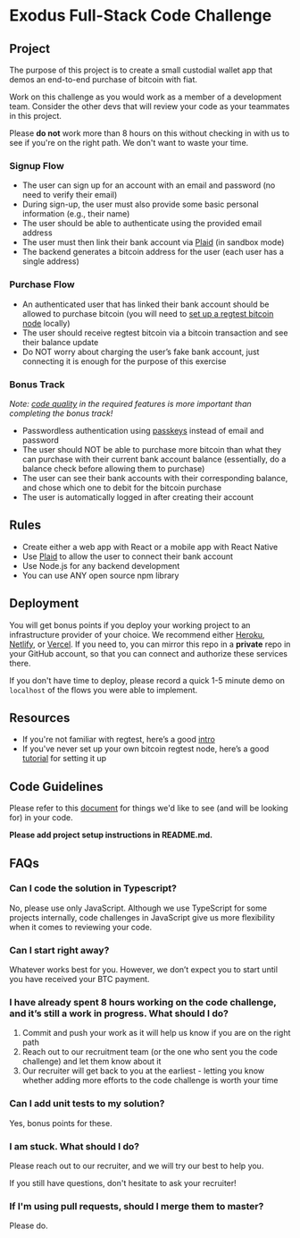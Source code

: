 # Exodus Full-Stack Code Challenge

## Project

The purpose of this project is to create a small custodial wallet app that demos an end-to-end purchase of bitcoin with fiat.

Work on this challenge as you would work as a member of a development team. Consider the other devs that will review your code as your teammates in this project.

Please **do not** work more than 8 hours on this without checking in with us to see if you're on the right path. We don't want to waste your time.

### Signup Flow

- The user can sign up for an account with an email and password (no need to verify their email)
- During sign-up, the user must also provide some basic personal information (e.g., their name)
- The user should be able to authenticate using the provided email address
- The user must then link their bank account via [Plaid](https://plaid.com) (in sandbox mode)
- The backend generates a bitcoin address for the user (each user has a single address)

### Purchase Flow

- An authenticated user that has linked their bank account should be allowed to purchase bitcoin (you will need to [set up a regtest bitcoin node](https://developer.bitcoin.org/examples/testing.html#regtest-mode) locally)
- The user should receive regtest bitcoin via a bitcoin transaction and see their balance update
- Do NOT worry about charging the user’s fake bank account, just connecting it is enough for the purpose of this exercise

### Bonus Track

_Note: [code quality](#code-guidelines) in the required features is more important than completing the bonus track!_

- Passwordless authentication using [passkeys](https://passkeys.dev) instead of email and password
- The user should NOT be able to purchase more bitcoin than what they can purchase with their current bank account balance (essentially, do a balance check before allowing them to purchase)
- The user can see their bank accounts with their corresponding balance, and chose which one to debit for the bitcoin purchase
- The user is automatically logged in after creating their account

## Rules

- Create either a web app with React or a mobile app with React Native
- Use [Plaid](https://plaid.com) to allow the user to connect their bank account
- Use Node.js for any backend development
- You can use ANY open source npm library

## Deployment

You will get bonus points if you deploy your working project to an infrastructure provider of your choice. We recommend either [Heroku](https://www.heroku.com), [Netlify](https://www.netlify.com), or [Vercel](https://vercel.com). If you need to, you can mirror this repo in a **private** repo in your GitHub account, so that you can connect and authorize these services there.

If you don't have time to deploy, please record a quick 1-5 minute demo on `localhost` of the flows you were able to implement.

## Resources

- If you're not familiar with regtest, here’s a good [intro](https://bitcoin.stackexchange.com/questions/70156/difference-between-regtest-and-testnet)
- If you've never set up your own bitcoin regtest node, here’s a good [tutorial](https://gist.github.com/olistic/2d5e303da5eb9ff4fa5f794b39171842) for setting it up

## Code Guidelines

Please refer to this [document](https://github.com/ExodusMovementInterviews/exodus-hiring-code-guidelines) for things we'd like to see (and will be looking for) in your code.

__Please add project setup instructions in README.md.__

## FAQs

### Can I code the solution in Typescript?
No, please use only JavaScript. Although we use TypeScript for some projects internally, code challenges in JavaScript give us more flexibility when it comes to reviewing your code.
    
### Can I start right away? 
Whatever works best for you. However, we don’t expect you to start until you have received your BTC payment.
    
### I have already spent 8 hours working on the code challenge, and it’s still a work in progress. What should I do?
1. Commit and push your work as it will help us know if you are on the right path  
2. Reach out to our recruitment team (or the one who sent you the code challenge) and let them know about it  
3. Our recruiter will get back to you at the earliest - letting you know whether adding more efforts to the code challenge is worth your time
    
### Can I add unit tests to my solution?
Yes, bonus points for these.
    
### I am stuck. What should I do?
Please reach out to our recruiter, and we will try our best to help you.

If you still have questions, don't hesitate to ask your recruiter!

### If I'm using pull requests, should I merge them to master?

Please do.
